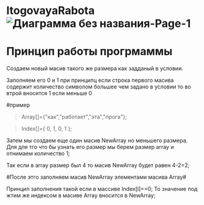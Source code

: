 # ItogovayaRabota![Диаграмма без названия-Page-1](https://user-images.githubusercontent.com/118381307/212460024-afefbf06-c531-4e31-8506-869db768fe05.jpg)
Принцип работы прогрмаммы
=========================

Создаем новый масив такого же размера как задданый в условии.

Заполняем его 0 и 1 при принципц если строка первого масива содержит количество символом большее чем задано в условии то во втрой вносится 1 если меньше 0

#пример

>Array[]={"как","работает","эта","прога"};

>Index[]={  0,     1,       0,     1    };

Затем мы создаем еще один масив NewArray но меньшего размера. Для для тго что бы узнать его размер мы берем размер array и отнимаем количество 1;

Так если в array размер был 4 то масив NewArray будет равен 4-2=2;
 
#После этго заполняем масив NewArray элементами масива Array#

Принцип заполнения такой если в массиве Index[i]==0; То значение под жтим же индексом в масиве Array вносится в NewArray;
